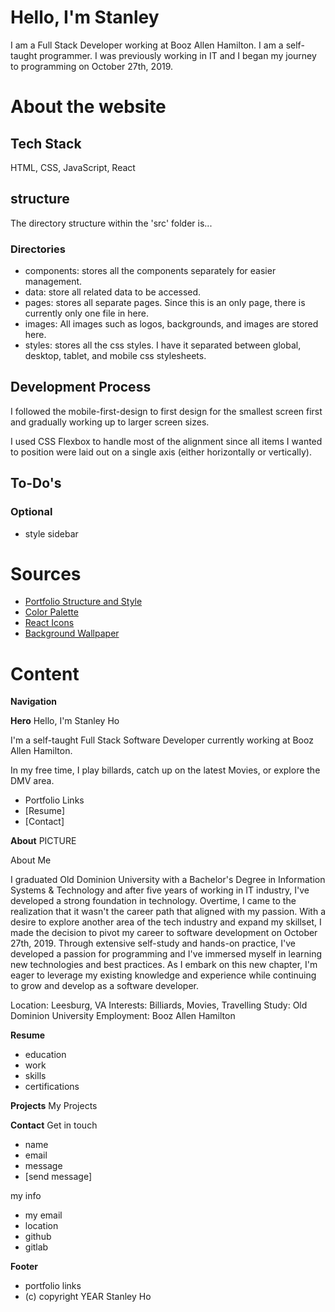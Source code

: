 # Hello, I'm Stanley

I am a Full Stack Developer working at Booz Allen Hamilton. I am a self-taught programmer. I was previously working in IT and I began my journey to programming on October 27th, 2019.

# About the website

## Tech Stack

HTML, CSS, JavaScript, React

## structure

The directory structure within the 'src' folder is...

### Directories

- components: stores all the components separately for easier management.
- data: store all related data to be accessed.
- pages: stores all separate pages. Since this is an only page, there is currently only one file in here.
- images: All images such as logos, backgrounds, and images are stored here.
- styles: stores all the css styles. I have it separated between global, desktop, tablet, and mobile css stylesheets.

## Development Process

I followed the mobile-first-design to first design for the smallest screen first and gradually working up to larger screen sizes.

I used CSS Flexbox to handle most of the alignment since all items I wanted to position were laid out on a single axis (either horizontally or vertically).

## To-Do's

### Optional

- style sidebar

# Sources

- [Portfolio Structure and Style](https://www.reactresume.com)
- [Color Palette](https://colorhunt.co/palette/3936464f45576d5d6ef4eee0)
- [React Icons](https://react-icons.github.io/react-icons/)
- [Background Wallpaper](https://wallpapercrafter.com/217548-standing-on-the-coastline-of-rocky-beach-cove-at-s.html)

# Content

**Navigation**

**Hero**
Hello, I'm Stanley Ho

I'm a self-taught Full Stack Software Developer currently working at Booz Allen Hamilton.

In my free time, I play billards, catch up on the latest Movies, or explore the DMV area.

- Portfolio Links
- [Resume]
- [Contact]

**About**
PICTURE

About Me

I graduated Old Dominion University with a Bachelor's Degree in Information Systems & Technology and after five years of working in IT industry, I've developed a strong foundation in technology. Overtime, I came to the realization that it wasn't the career path that aligned with my passion. With a desire to explore another area of the tech industry and expand my skillset, I made the decision to pivot my career to software development on October 27th, 2019. Through extensive self-study and hands-on practice, I've developed a passion for programming and I've immersed myself in learning new technologies and best practices. As I embark on this new chapter, I'm eager to leverage my existing knowledge and experience while continuing to grow and develop as a software developer.

Location: Leesburg, VA
Interests: Billiards, Movies, Travelling
Study: Old Dominion University
Employment: Booz Allen Hamilton

**Resume**

- education
- work
- skills
- certifications

**Projects**
My Projects

**Contact**
Get in touch

- name
- email
- message
- [send message]

my info

- my email
- location
- github
- gitlab

**Footer**

- portfolio links
- (c) copyright YEAR Stanley Ho
